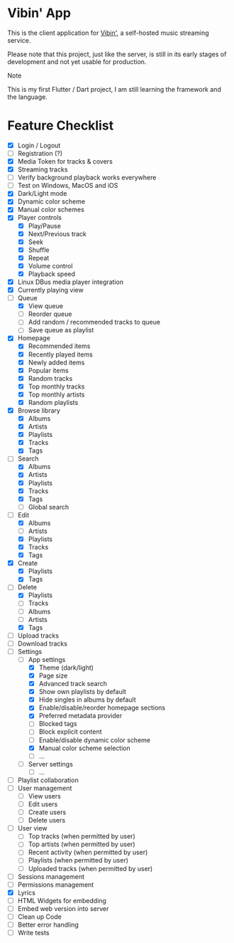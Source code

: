 # Vibin' App

This is the client application for [Vibin'](https://github.com/mickkc/vibin), a self-hosted music streaming service.

Please note that this project, just like the server, is still in its early stages of development and not yet usable for production.

> [!NOTE]
> This is my first Flutter / Dart project, I am still learning the framework and the language.

# Feature Checklist

- [x] Login / Logout
- [ ] Registration (?)
- [x] Media Token for tracks & covers
- [x] Streaming tracks
- [ ] Verify background playback works everywhere
- [ ] Test on Windows, MacOS and iOS
- [x] Dark/Light mode
- [x] Dynamic color scheme
- [x] Manual color schemes
- [x] Player controls
    - [x] Play/Pause
    - [x] Next/Previous track
    - [x] Seek
    - [x] Shuffle
    - [x] Repeat
    - [x] Volume control
    - [x] Playback speed
- [x] Linux DBus media player integration
- [x] Currently playing view
- [ ] Queue
    - [x] View queue
    - [ ] Reorder queue
    - [ ] Add random / recommended tracks to queue
    - [ ] Save queue as playlist
- [x] Homepage
  - [x] Recommended items
  - [x] Recently played items
  - [x] Newly added items
  - [x] Popular items
  - [x] Random tracks
  - [x] Top monthly tracks
  - [x] Top monthly artists
  - [x] Random playlists
- [x] Browse library
  - [x] Albums
  - [x] Artists
  - [x] Playlists
  - [x] Tracks
  - [x] Tags
- [ ] Search
  - [x] Albums
  - [x] Artists
  - [x] Playlists
  - [x] Tracks
  - [x] Tags
  - [ ] Global search
- [ ] Edit
  - [x] Albums
  - [ ] Artists
  - [x] Playlists
  - [x] Tracks
  - [x] Tags
- [x] Create 
  - [x] Playlists
  - [x] Tags
- [ ] Delete
    - [x] Playlists
    - [ ] Tracks
    - [ ] Albums
    - [ ] Artists
    - [x] Tags
- [ ] Upload tracks
- [ ] Download tracks
- [ ] Settings
  - [ ] App settings
    - [x] Theme (dark/light)
    - [x] Page size
    - [x] Advanced track search
    - [x] Show own playlists by default
    - [x] Hide singles in albums by default
    - [x] Enable/disable/reorder homepage sections
    - [x] Preferred metadata provider
    - [ ] Blocked tags
    - [ ] Block explicit content
    - [ ] Enable/disable dynamic color scheme
    - [x] Manual color scheme selection
    - [ ] ...
  - [ ] Server settings
    - [ ] ...
- [ ] Playlist collaboration
- [ ] User management
  - [ ] View users
  - [ ] Edit users
  - [ ] Create users
  - [ ] Delete users
- [ ] User view
  - [ ] Top tracks (when permitted by user)
  - [ ] Top artists (when permitted by user)
  - [ ] Recent activity (when permitted by user)
  - [ ] Playlists (when permitted by user)
  - [ ] Uploaded tracks (when permitted by user)
- [ ] Sessions management
- [ ] Permissions management
- [x] Lyrics
- [ ] HTML Widgets for embedding
- [ ] Embed web version into server
- [ ] Clean up Code
- [ ] Better error handling
- [ ] Write tests
